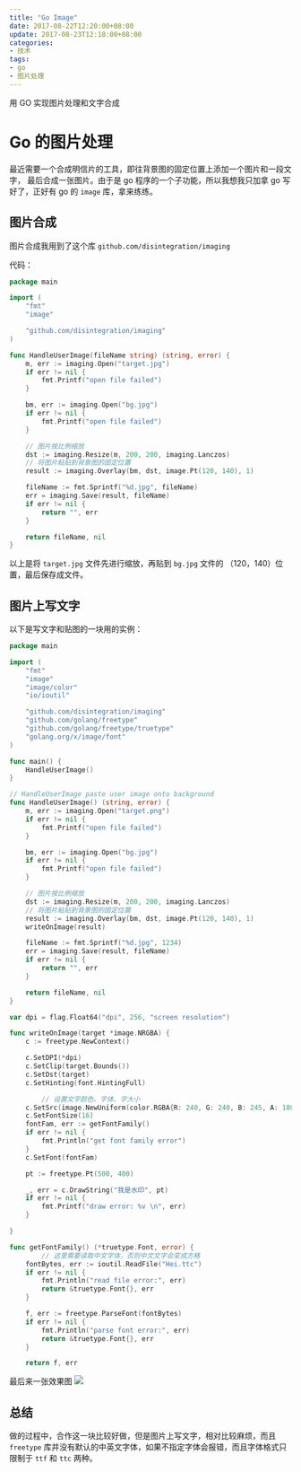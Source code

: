 ```yaml
---
title: "Go Image"
date: 2017-08-22T12:20:00+08:00
update: 2017-08-23T12:18:00+08:00
categories:
- 技术
tags:
- go
- 图片处理
---
```


用 GO 实现图片处理和文字合成

# Go 的图片处理

最近需要一个合成明信片的工具，即往背景图的固定位置上添加一个图片和一段文字， 最后合成一张图片。由于是 go 程序的一个子功能，所以我想我只加拿 go 写好了，正好有 go 的 `image` 库，拿来练练。

## 图片合成

图片合成我用到了这个库  `github.com/disintegration/imaging`

代码：

``` go
package main

import (
    "fmt"
    "image"

    "github.com/disintegration/imaging"
)

func HandleUserImage(fileName string) (string, error) {
	m, err := imaging.Open("target.jpg")
	if err != nil {
		fmt.Printf("open file failed")
	}

	bm, err := imaging.Open("bg.jpg")
	if err != nil {
		fmt.Printf("open file failed")
	}

	// 图片按比例缩放
	dst := imaging.Resize(m, 200, 200, imaging.Lanczos)
	// 将图片粘贴到背景图的固定位置
	result := imaging.Overlay(bm, dst, image.Pt(120, 140), 1)

	fileName := fmt.Sprintf("%d.jpg", fileName)
	err = imaging.Save(result, fileName)
	if err != nil {
		return "", err
	}

	return fileName, nil
}
```

以上是将 `target.jpg` 文件先进行缩放，再贴到 `bg.jpg` 文件的 （120，140）位置，最后保存成文件。

## 图片上写文字

以下是写文字和贴图的一块用的实例：

``` go
package main

import (
	"fmt"
	"image"
	"image/color"
	"io/ioutil"

	"github.com/disintegration/imaging"
	"github.com/golang/freetype"
	"github.com/golang/freetype/truetype"
	"golang.org/x/image/font"
)

func main() {
	HandleUserImage()
}

// HandleUserImage paste user image onto background
func HandleUserImage() (string, error) {
	m, err := imaging.Open("target.png")
	if err != nil {
		fmt.Printf("open file failed")
	}

	bm, err := imaging.Open("bg.jpg")
	if err != nil {
		fmt.Printf("open file failed")
	}

	// 图片按比例缩放
	dst := imaging.Resize(m, 200, 200, imaging.Lanczos)
	// 将图片粘贴到背景图的固定位置
	result := imaging.Overlay(bm, dst, image.Pt(120, 140), 1)
	writeOnImage(result)

	fileName := fmt.Sprintf("%d.jpg", 1234)
	err = imaging.Save(result, fileName)
	if err != nil {
		return "", err
	}

	return fileName, nil
}

var dpi = flag.Float64("dpi", 256, "screen resolution")

func writeOnImage(target *image.NRGBA) {
	c := freetype.NewContext()

	c.SetDPI(*dpi)
	c.SetClip(target.Bounds())
	c.SetDst(target)
	c.SetHinting(font.HintingFull)

        // 设置文字颜色、字体、字大小
	c.SetSrc(image.NewUniform(color.RGBA{R: 240, G: 240, B: 245, A: 180}))
	c.SetFontSize(16)
	fontFam, err := getFontFamily()
	if err != nil {
		fmt.Println("get font family error")
	}
	c.SetFont(fontFam)

	pt := freetype.Pt(500, 400)

	_, err = c.DrawString("我是水印", pt)
	if err != nil {
		fmt.Printf("draw error: %v \n", err)
	}

}

func getFontFamily() (*truetype.Font, error) {
        // 这里需要读取中文字体，否则中文文字会变成方格
	fontBytes, err := ioutil.ReadFile("Hei.ttc")
	if err != nil {
		fmt.Println("read file error:", err)
		return &truetype.Font{}, err
	}

	f, err := freetype.ParseFont(fontBytes)
	if err != nil {
		fmt.Println("parse font error:", err)
		return &truetype.Font{}, err
	}

	return f, err
```

最后来一张效果图
![](http://oid1xlj7h.bkt.clouddn.com/image/jpg/1234.jpg)

## 总结

做的过程中，合作这一块比较好做，但是图片上写文字，相对比较麻烦，而且 `freetype` 库并没有默认的中英文字体，如果不指定字体会报错，而且字体格式只限制于 `ttf` 和 `ttc` 两种。
